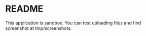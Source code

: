 # README

This application is sandbox. You can test uploading files and find screenshot at tmp/screenshots.
